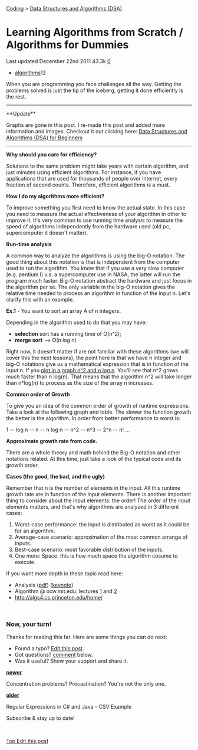 



<a href="/categories/coding/" class="category-link">Coding</a> &gt; <a href="/categories/coding/data-structures-and-algorithms-dsa/" class="category-link">Data Structures and Algorithms (DSA)</a>

Learning Algorithms from Scratch / Algorithms for Dummies
=========================================================

<span title="Last time this post was updated"> Last updated December 22nd 2011 </span> <span class="m-x-2" title="Pageviews"> 43.3k </span> <span class="m-x-2" title="Click to go to the comments section"> [ <span class="disqus-comment-count" data-disqus-url="https://master--bgoonz-blog.netlify.app/learning-algorithms-from-scratch-algorithms-for-dummies/">0</span>](#disqus_thread) </span>

-   <a href="/tags/algorithms/" class="tag-list-link">algorithms</a><span class="tag-list-count">12</span>

When you are programming you face challenges all the way. Getting the problems solved is just the tip of the iceberg, getting it done efficiently is the rest.

<span id="more"></span>

------------------------------------------------------------------------

\*\*Update\*\*

Graphs are gone in this post. I re-made this post and added more information and images. Checkout it out clicking here: [Data Structures and Algorithms (DSA) for Beginners](/blog/2018/04/04/how-you-can-change-the-world-learning-data-structures-algorithms-free-online-course-tutorial/)

------------------------------------------------------------------------

**Why should you care for efficiency?**

Solutions to the same problem might take years with certain algorithm, and just minutes using efficient algorithms. For instance, if you have applications that are used for thousands of people over internet, every fraction of second counts. Therefore, efficient algorithms is a must.

**How I do my algorithms more efficient?**

To improve something you first need to know the actual state. In this case you need to measure the actual effectiveness of your algorithm in other to improve it. It's very common to use running time analysis to measure the speed of algorithms independently from the hardware used (old pc, supercomputer it doesn't matter). 

**Run-time analysis**

A common way to analyze the algorithms is using the big-O notation. The good thing about this notation is that is independent from the computer used to run the algorithm. You know that if you use a very slow computer (e.g. pentium I) v.s. a supercomputer use in NASA, the latter will run the program much faster. Big-O notation abstract the hardware and just focus in the algorithm per se. The only variable in the big-O notation gives the relative time needed to process an algorithm in function of the input n. Let's clarify this with an example.

**Ex.1** - You want to sort an array A of n integers. 

Depending in the algorithm used to do that you may have:

-   **selection** sort has a running time of O(n^2);
-   **merge sort** --&gt; O(n log n)

Right now, it doesn't matter if are not familiar with these algorithms (we will cover this the next lessons), the point here is that we have n integer and big-O notations give us a mathematical expression that is in function of the input n. If you [<span class="s1">plot in a graph n^2 and n log n</span>](http://fooplot.com/index.php?&type0=0&type1=0&type2=0&type3=0&type4=0&y0=x%5E2&y1=x*log%28x%29&y2=&y3=&y4=&r0=&r1=&r2=&r3=&r4=&px0=&px1=&px2=&px3=&px4=&py0=&py1=&py2=&py3=&py4=&smin0=0&smin1=0&smin2=0&smin3=0&smin4=0&smax0=2pi&smax1=2pi&smax2=2pi&smax3=2pi&smax4=2pi&thetamin0=0&thetamin1=0&thetamin2=0&thetamin3=0&thetamin4=0&thetamax0=2pi&thetamax1=2pi&thetamax2=2pi&thetamax3=2pi&thetamax4=2pi&ipw=0&ixmin=-5&ixmax=5&iymin=-3&iymax=3&igx=1&igy=1&igl=1&igs=0&iax=1&ila=1&xmin=-5&xmax=5&ymin=-3&ymax=3). You'll see that n^2 grows much faster than n log(n). That means that the algorithm n^2 will take longer than n\*log(n) to process as the size of the array n increases.

**Common order of Growth**

To give you an idea of the common order of growth of runtime expressions. Take a look at the following graph and table. The slower the function growth the better is the algorithm. In order from better performance to worst is:

1 -- log n -- n -- n log n -- n^2 -- n^3 -- 2^n -- n! ...

**Approximate growth rate from code.**

There are a whole theory and math behind the Big-O notation and other notations related. At this time, just take a look of the typical code and its growth order.

**Cases (the good, the bad, and the ugly)**

Remember that n is the number of elements in the input. All this runtime growth rate are in function of the input elements. There is another important thing to consider about the input elements: the order! The order of the input elements matters, and that's why algorithms are analyzed in 3 different cases:

1.  Worst-case performance: the input is distributed as worst as it could be for an algorithm.   
2.  Average-case scenario: approximation of the most common arrange of inputs.
3.  Best-case scenario: most favorable distribution of the inputs.
4.  One more: Space. this is how much space the algorithm cosume to execute. 

If you want more depth in these topic read here: 

-   Analysis ([pdf](http://gcu.googlecode.com/files/02Analysis.pdf)) ([keynote](http://gcu.googlecode.com/files/02Analysis.key.zip))
-   Algorithm @ ocw.mit.edu: lectures [1](http://ocw.mit.edu/courses/electrical-engineering-and-computer-science/6-046j-introduction-to-algorithms-sma-5503-fall-2005/video-lectures/lecture-1-administrivia-introduction-analysis-of-algorithms-insertion-sort-mergesort) and [2](http://ocw.mit.edu/courses/electrical-engineering-and-computer-science/6-046j-introduction-to-algorithms-sma-5503-fall-2005/video-lectures/lecture-2-asymptotic-notation-recurrences-substitution-master-method)
-   http://algs4.cs.princeton.edu/home/

 

### Now, your turn!

Thanks for reading this far. Here are some things you can do next:

-   Found a typo? [Edit this post](https://github.com/amejiarosario/amejiarosario.github.io/edit/source/source/_posts/2011-12-22-learning-algorithms-from-scratch-algorithms-for-dummies.md).
-   Got questions? [comment](#comments-section) below.
-   Was it useful? Show your support and share it.



<a href="/concentration-problems-procastination-youre-not-the-only-one/" class="article-nav-newer"><strong><em></em> newer</strong></a>

Concentration problems? Procastination? You're not the only one.

<a href="/regular-expressions-in-c-and-java-csv-example/" class="article-nav-older"><strong>older <em></em></strong></a>

Regular Expressions in C\# and Java - CSV Example

Subscribe & stay up to date!

 









[<span id="back-to-top" title="Go back to the top of this page"> Top </span>](#) <a href="#" class="p-x-3" title="Improve this post"><em></em> Edit this post</a>


